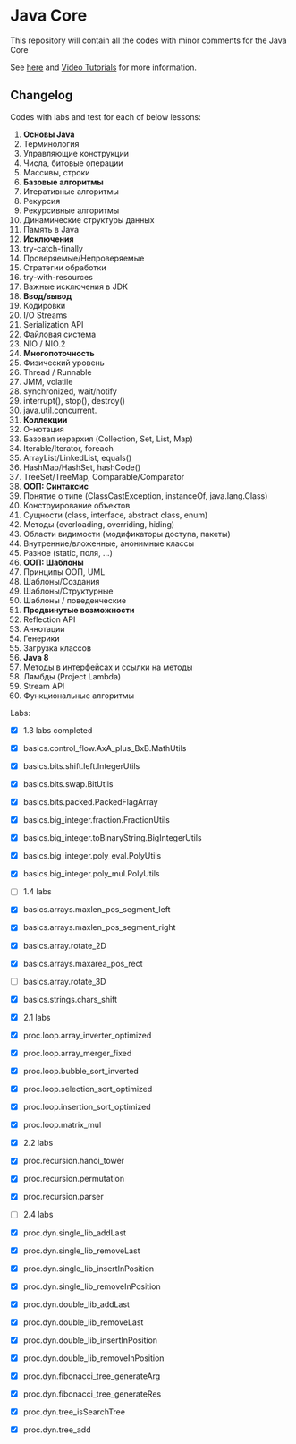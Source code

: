 # Java Core

This repository will contain all the codes with minor comments for the Java Core

See [here](http://www.golovachcourses.com) and [Video Tutorials](http://www.youtube.com/user/KharkovITCourses/featured) for more information.

Changelog
------------

Codes with labs and test for each of below lessons:

1. **Основы Java**
  1. Терминология
  2. Управляющие конструкции    
  3. Числа, битовые операции
  4. Массивы, строки
2. **Базовые алгоритмы**
  1. Итеративные алгоритмы
  2. Рекурсия
  3. Рекурсивные алгоритмы
  4. Динамические структуры данных
  5. Память в Java
3. **Исключения**
  1. try-catch-finally
  2. Проверяемые/Непроверяемые
  3. Стратегии обработки
  4. try-with-resources
  5. Важные исключения в JDK
4. **Ввод/вывод**
  1. Кодировки
  2. I/O Streams
  3. Serialization API
  4. Файловая система
  5. NIO / NIO.2
5. **Многопоточность**
  1. Физический уровень
  2. Thread / Runnable
  3. JMM, volatile
  4. synchronized, wait/notify
  5. interrupt(), stop(), destroy()
  6. java.util.concurrent.
6. **Коллекции**
  1. O-нотация
  2. Базовая иерархия (Collection, Set, List, Map)
  3. Iterable/Iterator, foreach
  4. ArrayList/LinkedList, equals()
  5. HashMap/HashSet, hashCode()
  6. TreeSet/TreeMap, Comparable/Comparator
7. **ООП: Синтаксис**
  1. Понятие о типе (ClassCastException, instanceOf, java.lang.Class)
  2. Конструирование объектов
  3. Сущности (class, interface, abstract class, enum)
  4. Методы (overloading, overriding, hiding)
  5. Области видимости (модификаторы доступа, пакеты)
  6. Внутренние/вложенные, анонимные классы
  7. Разное (static, поля, …)  
8. **ООП: Шаблоны**
  1. Принципы ООП, UML
  2. Шаблоны/Создания
  3. Шаблоны/Структурные
  4. Шаблоны / поведенческие
9. **Продвинутые возможности**
  1. Reflection API
  2. Аннотации
  3. Генерики
  4. Загрузка классов
10. **Java 8**
  1. Методы в интерфейсах и ссылки на методы
  2. Лямбды (Project Lambda)
  3. Stream API
  4. Функциональные алгоритмы
  
  
  
  
  
  Labs:
  - [x] 1.3 labs completed
  - [x] basics.control_flow.AxA_plus_BxB.MathUtils
  - [x] basics.bits.shift.left.IntegerUtils
  - [x] basics.bits.swap.BitUtils
  - [x] basics.bits.packed.PackedFlagArray
  - [x] basics.big_integer.fraction.FractionUtils
  - [x] basics.big_integer.toBinaryString.BigIntegerUtils
  - [x] basics.big_integer.poly_eval.PolyUtils
  - [x] basics.big_integer.poly_mul.PolyUtils
  
  - [ ] 1.4 labs 
  - [x] basics.arrays.maxlen_pos_segment_left
  - [x] basics.arrays.maxlen_pos_segment_right
  - [x] basics.array.rotate_2D
  - [x] basics.arrays.maxarea_pos_rect
  - [ ] basics.array.rotate_3D
  - [x] basics.strings.chars_shift

  - [x] 2.1 labs
  - [x] proc.loop.array_inverter_optimized
  - [x] proc.loop.array_merger_fixed
  - [x] proc.loop.bubble_sort_inverted
  - [x] proc.loop.selection_sort_optimized
  - [x] proc.loop.insertion_sort_optimized
  - [x] proc.loop.matrix_mul


  - [x] 2.2 labs
  - [x] proc.recursion.hanoi_tower
  - [x] proc.recursion.permutation
  - [x] proc.recursion.parser

  - [ ] 2.4 labs
  - [x] proc.dyn.single_lib_addLast
  - [x] proc.dyn.single_lib_removeLast
  - [x] proc.dyn.single_lib_insertInPosition
  - [x] proc.dyn.single_lib_removeInPosition
  - [x] proc.dyn.double_lib_addLast
  - [x] proc.dyn.double_lib_removeLast
  - [x] proc.dyn.double_lib_insertInPosition
  - [x] proc.dyn.double_lib_removeInPosition
  - [x] proc.dyn.fibonacci_tree_generateArg
  - [x] proc.dyn.fibonacci_tree_generateRes
  - [x] proc.dyn.tree_isSearchTree
  - [x] proc.dyn.tree_add



  
  
  
 